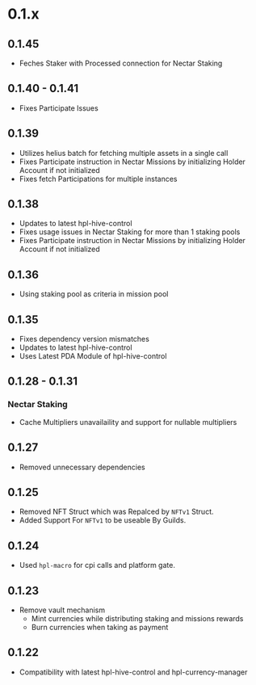 # 0.1.x

## 0.1.45

- Feches Staker with Processed connection for Nectar Staking

## 0.1.40 - 0.1.41

- Fixes Participate Issues

## 0.1.39

- Utilizes helius batch for fetching multiple assets in a single call
- Fixes Participate instruction in Nectar Missions by initializing Holder Account if not initialized
- Fixes fetch Participations for multiple instances

## 0.1.38

- Updates to latest hpl-hive-control
- Fixes usage issues in Nectar Staking for more than 1 staking pools
- Fixes Participate instruction in Nectar Missions by initializing Holder Account if not initialized

## 0.1.36

- Using staking pool as criteria in mission pool

## 0.1.35

- Fixes dependency version mismatches
- Updates to latest hpl-hive-control
- Uses Latest PDA Module of hpl-hive-control

## 0.1.28 - 0.1.31

### Nectar Staking

- Cache Multipliers unavailaility and support for nullable multipliers

## 0.1.27

- Removed unnecessary dependencies

## 0.1.25

- Removed NFT Struct which was Repalced by `NFTv1` Struct.
- Added Support For `NFTv1` to be useable By Guilds.

## 0.1.24

- Used `hpl-macro` for cpi calls and platform gate.

## 0.1.23

- Remove vault mechanism
  - Mint currencies while distributing staking and missions rewards
  - Burn currencies when taking as payment

## 0.1.22

- Compatibility with latest hpl-hive-control and hpl-currency-manager
